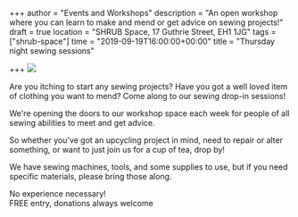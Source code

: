 +++
author = "Events and Workshops"
description = "An open workshop where you can learn to make and mend or get advice on sewing projects!"
draft = true
location = "SHRUB Space, 17 Guthrie Street, EH1 1JG"
tags = ["shrub-space"]
time = "2019-09-19T16:00:00+00:00"
title = "Thursday night sewing sessions"

+++
![](https://res.cloudinary.com/shrub-co-op/image/upload/v1568814758/shrubcoop.org/media/sewing_sessions_FB_event_banner_g39d9i.png)

Are you itching to start any sewing projects? Have you got a well loved item of clothing you want to mend? Come along to our sewing drop-in sessions!

We're opening the doors to our workshop space each week for people of all sewing abilities to meet and get advice.

So whether you've got an upcycling project in mind, need to repair or alter something, or want to just join us for a cup of tea, drop by!

We have sewing machines, tools, and some supplies to use, but if you need specific materials, please bring those along.

No experience necessary!  
FREE entry, donations always welcome